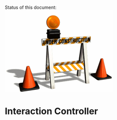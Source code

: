 Status of this document:
![](../_assets/under-construction-flashing-barracade-animation.gif)

# Interaction Controller

